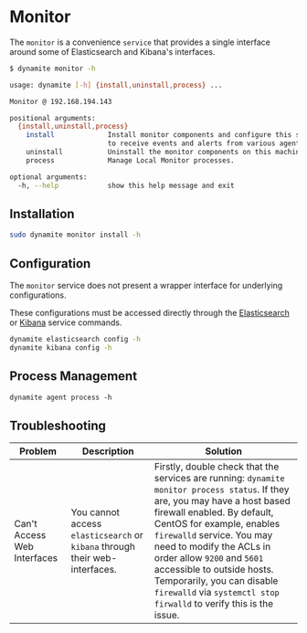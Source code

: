 # Monitor

The `monitor` is a convenience `service` that provides a single interface around some of Elasticsearch and Kibana's interfaces. 

```bash
$ dynamite monitor -h

usage: dynamite [-h] {install,uninstall,process} ...

Monitor @ 192.168.194.143

positional arguments:
  {install,uninstall,process}
    install             Install monitor components and configure this system
                        to receive events and alerts from various agents.
    uninstall           Uninstall the monitor components on this machine.
    process             Manage Local Monitor processes.

optional arguments:
  -h, --help            show this help message and exit

```

## Installation
```bash
sudo dynamite monitor install -h
```

## Configuration

The `monitor` service does not present a wrapper interface for underlying configurations.

These configurations must be accessed directly through the [Elasticsearch](/services/04_elasticsearch) or [Kibana](/services/06_kibana) service commands.

```bash
dynamite elasticsearch config -h
dynamite kibana config -h
```


## Process Management
```markdown
dynamite agent process -h
```


## Troubleshooting

| Problem                     | Description                                                                 | Solution                                                                                                                                                                                                                                                                                                                                                                                                        |
|-----------------------------|-----------------------------------------------------------------------------|-----------------------------------------------------------------------------------------------------------------------------------------------------------------------------------------------------------------------------------------------------------------------------------------------------------------------------------------------------------------------------------------------------------------|
| Can't Access Web Interfaces | You cannot access `elasticsearch` or `kibana` through their web-interfaces. | Firstly, double check that the services are running: `dynamite monitor process status`. If they are, you may have a host based firewall enabled. By default, CentOS for example, enables `firewalld` service. You may need to modify the ACLs in order allow `9200` and `5601` accessible to outside hosts. Temporarily, you can disable `firewalld` via `systemctl stop firwalld` to verify this is the issue. |